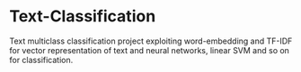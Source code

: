 # Text-Classification
Text multiclass classification project exploiting word-embedding and TF-IDF for vector representation of text and neural networks, linear SVM and so on for classification.
